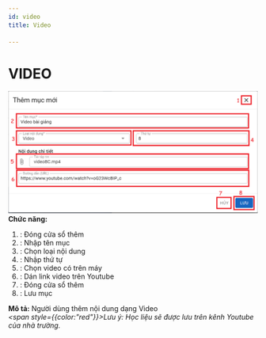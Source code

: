 ```yaml
---
id: video
title: Video

---
```


# VIDEO

![Trang Chủ](../../static/img/soan-hoc-lieu-so/video/them-video.png)  
__Chức năng:__ 
1. <img src="/docs-lms/img/chung/dong.png" alt="" width="30" />: Đóng cửa sổ thêm
2. <img src="/docs-lms/img/chung/ten-muc.png" alt="" width="80" />: Nhập tên mục
3. <img src="/docs-lms/img/soan-hoc-lieu-so/video/loai.png" alt="" width="100" />: Chọn loại nội dung
4. <img src="/docs-lms/img/chung/thu-tu.png" alt="" width="60" />: Nhập thứ tự
5. <img src="/docs-lms/img/soan-hoc-lieu-so/video/tep.png" alt="" width="220" />: Chọn video có trên máy
6. <img src="/docs-lms/img/soan-hoc-lieu-so/video/link.png" alt="" width="290" />: Dán link video trên Youtube
7. <img src="/docs-lms/img/chung/huy.png" alt="" width="40" />: Đóng cửa sổ thêm
8. <img src="/docs-lms/img/chung/luu.png" alt="" width="50" />: Lưu mục  

__Mô tả:__ Người dùng thêm nội dung dạng Video  
*<span style={{color:"red"}}>Lưu ý:  Học liệu sẽ được lưu trên kênh Youtube của nhà trường.</span>*
